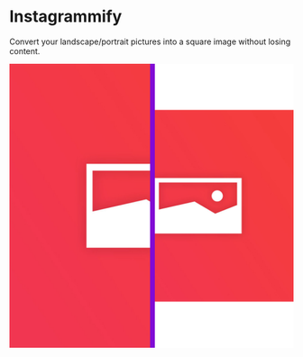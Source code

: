 # Instagrammify
Convert your landscape/portrait pictures into a square image without losing content.

![Instagrammify](intropic.jpg)

